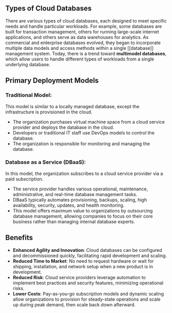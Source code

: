 ## Types of Cloud Databases
There are various types of cloud databases, each designed to meet specific needs and handle particular workloads. For example, some databases are built for transaction management, others for running large-scale internet applications, and others serve as data warehouses for analytics.
As commercial and enterprise databases evolved, they began to incorporate multiple data models and access methods within a single [[database]] management system. Today, there is a trend toward **multimodel databases**, which allow users to handle different types of workloads from a single underlying database.
## Primary Deployment Models
### Traditional Model:
This model is similar to a locally managed database, except the infrastructure is provisioned in the cloud.
- The organization purchases virtual machine space from a cloud service provider and deploys the database in the cloud.
- Developers or traditional IT staff use DevOps models to control the database.
- The organization is responsible for monitoring and managing the database.
### Database as a Service (DBaaS):
In this model, the organization subscribes to a cloud service provider via a paid subscription.
- The service provider handles various operational, maintenance, administrative, and real-time database management tasks.
- DBaaS typically automates provisioning, backups, scaling, high availability, security, updates, and health monitoring.
- This model offers maximum value to organizations by outsourcing database management, allowing companies to focus on their core business rather than managing internal database experts.
## Benefits
- **Enhanced Agility and Innovation**: Cloud databases can be configured and decommissioned quickly, facilitating rapid development and scaling.
- **Reduced Time to Market**: No need to request hardware or wait for shipping, installation, and network setup when a new product is in development.
- **Reduced Risk**: Cloud service providers leverage automation to implement best practices and security features, minimizing operational risks.
- **Lower Costs**: Pay-as-you-go subscription models and dynamic scaling allow organizations to provision for steady-state operations and scale up during peak demand, then scale back down afterward.